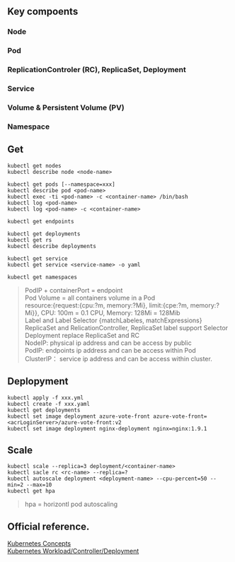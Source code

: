 ## Key compoents 
### Node
### Pod
### ReplicationControler (RC), ReplicaSet, Deployment
### Service
### Volume & Persistent Volume (PV)
### Namespace

## Get
```
kubectl get nodes
kubectl describe node <node-name> 

kubectl get pods [--namespace=xxx]
kubectl describe pod <pod-name>
kubectl exec -ti <pod-name> -c <container-name> /bin/bash
kubectl log <pod-name>
kubectl log <pod-name> -c <container-name>

kubectl get endpoints

kubectl get deployments
kubectl get rs
kubectl describe deployments

kubectl get service
kubectl get service <service-name> -o yaml

kubectl get namespaces

```
>  PodIP + containerPort = endpoint  
>  Pod Volume = all containers volume in a Pod  
>  resource:{request:{cpu:?m, memory:?Mi}, limit:{cpe:?m, memory:?Mi}}, CPU: 100m = 0.1 CPU,  Memory: 128Mi = 128Mib   
>  Label and Label Selector {matchLabeles, matchExpressions}   
>  ReplicaSet and RelicationController, ReplicaSet label support Selector  
>  Deployment replace ReplicaSet and RC  
> NodeIP: physical ip address and can be access by public  
> PodIP: endpoints ip address and can be access within Pod   
> ClusterIP： service ip address and can be access within cluster.   
>

## Deplopyment 
```
kubectl apply -f xxx.yml
kubectl create -f xxx.yaml
kubectl get deployments
kubectl set image deployment azure-vote-front azure-vote-front=<acrLoginServer>/azure-vote-front:v2
kubectl set image deployment nginx-deployment nginx=nginx:1.9.1
```


## Scale
```
kubectl scale --replica=3 deployment/<container-name>  
kubectl sacle rc <rc-name> --replica=? 
kubectl autoscale deployment <deployment-name> --cpu-percent=50 --min=2 --max=10
kubectl get hpa
```
> hpa = horizontl pod autoscaling 
>
>

## Official reference. 
[Kubernetes Concepts](https://kubernetes.io/docs/concepts/)  
[Kubernetes Workload/Controller/Deployment](https://kubernetes.io/zh/docs/concepts/workloads/controllers/deployment/)  
